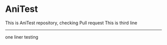 # AniTest
This is AniTest repository, checking Pull request
This is third line
************************
one liner testing
